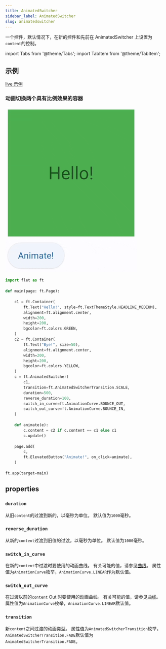 ```yaml
---
title: AnimatedSwitcher
sidebar_label: AnimatedSwitcher
slug: animatedswitcher
---
```


一个控件，默认情况下，在新的控件和先前在 AnimatedSwitcher 上设置为`content`的控制。

import Tabs from '@theme/Tabs';
import TabItem from '@theme/TabItem';

## 示例

[live 示例](https://flet-controls-gallery.fly.dev/animations/animated_switcher)

### 动画切换两个具有比例效果的容器

<img src="/img/docs/controls/animated-switcher/animated-switcher.gif" className="screenshot-20" />

<Tabs groupId="language">
  <TabItem value="python" label="Python" default>

```python
import flet as ft

def main(page: ft.Page):

    c1 = ft.Container(
        ft.Text("Hello!", style=ft.TextThemeStyle.HEADLINE_MEDIUM),
        alignment=ft.alignment.center,
        width=200,
        height=200,
        bgcolor=ft.colors.GREEN,
    )
    c2 = ft.Container(
        ft.Text("Bye!", size=50),
        alignment=ft.alignment.center,
        width=200,
        height=200,
        bgcolor=ft.colors.YELLOW,
    )
    c = ft.AnimatedSwitcher(
        c1,
        transition=ft.AnimatedSwitcherTransition.SCALE,
        duration=500,
        reverse_duration=100,
        switch_in_curve=ft.AnimationCurve.BOUNCE_OUT,
        switch_out_curve=ft.AnimationCurve.BOUNCE_IN,
    )

    def animate(e):
        c.content = c2 if c.content == c1 else c1
        c.update()

    page.add(
        c,
        ft.ElevatedButton("Animate!", on_click=animate),
    )

ft.app(target=main)
```

  </TabItem>
</Tabs>

## properties

### `duration`

从旧`content`的过渡到新的，以毫秒为单位。 默认值为`1000`毫秒。

### `reverse_duration`

从新的`content`过渡到旧值的过渡，以毫秒为单位。 默认值为`1000`毫秒。

### `switch_in_curve`

在新的`content`中过渡时要使用的动画曲线。 有关可能的值，请参见[曲线](https://api.flutter.dev/flutter/animation/Curves-class.html)。 属性值为`AnimationCurve`枚举，`AnimationCurve.LINEAR`作为默认值。

### `switch_out_curve`

在过渡以前的`content` Out 时要使用的动画曲线。 有关可能的值，请参见[曲线](https://api.flutter.dev/flutter/animation/Curves-class.html)。 属性值为`AnimationCurve`枚举，`AnimationCurve.LINEAR`默认值。

### `transition`

新`content`之间过渡的动画类型。 属性值为`AnimatedSwitcherTransition`枚举，`AnimatedSwitcherTransition.FADE`默认值为`AnimatedSwitcherTransition.FADE`。
